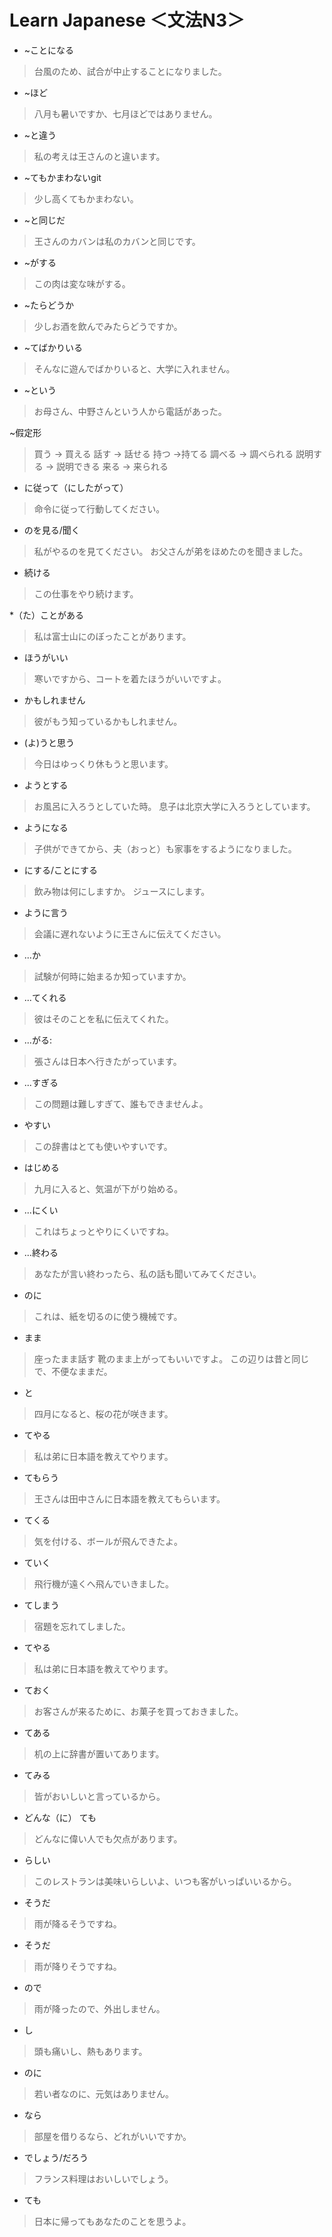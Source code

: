 # Learn Japanese ＜文法N3＞
* ~ことになる
> 台風のため、試合が中止することになりました。

* ~ほど
 > 八月も暑いですか、七月ほどではありません。
 
* ~と違う
 > 私の考えは王さんのと違います。
 
* ~てもかまわないgit
 > 少し高くてもかまわない。
 
* ~と同じだ
 > 王さんのカバンは私のカバンと同じです。

* ~がする
 > この肉は変な味がする。
 
* ~たらどうか
 > 少しお酒を飲んでみたらどうですか。
 
* ~てばかりいる
 > そんなに遊んでばかりいると、大学に入れません。
* ~という
 > お母さん、中野さんという人から電話があった。

 ~假定形
> 買う -> 買える 話す -> 話せる 持つ ->持てる
> 調べる -> 調べられる
> 説明する -> 説明できる
> 来る -> 来られる

* に従って（にしたがって）
> 命令に従って行動してください。

* のを見る/聞く
> 私がやるのを見てください。
>  お父さんが弟をほめたのを聞きました。

* 続ける
> この仕事をやり続けます。

*（た）ことがある 
> 私は富士山にのぼったことがあります。

* ほうがいい
> 寒いですから、コートを着たほうがいいですよ。

* かもしれません
> 彼がもう知っているかもしれません。

* (よ)うと思う
> 今日はゆっくり休もうと思います。

* ようとする
> お風呂に入ろうとしていた時。
> 息子は北京大学に入ろうとしています。

* ようになる
> 子供ができてから、夫（おっと）も家事をするようになりました。

* にする/ことにする
> 飲み物は何にしますか。
> ジュースにします。

* ように言う
> 会議に遅れないように王さんに伝えてください。

* ...か
> 試験が何時に始まるか知っていますか。

* ...てくれる
> 彼はそのことを私に伝えてくれた。

* ...がる:
> 張さんは日本へ行きたがっています。

* ...すぎる
> この問題は難しすぎて、誰もできませんよ。

* やすい
> この辞書はとても使いやすいです。

* はじめる
> 九月に入ると、気温が下がり始める。

* ...にくい
> これはちょっとやりにくいですね。

* ...終わる
> あなたが言い終わったら、私の話も聞いてみてください。

* のに
> これは、紙を切るのに使う機械です。

* まま
> 座ったまま話す
> 靴のまま上がってもいいですよ。
> この辺りは昔と同じで、不便なままだ。

* と
> 四月になると、桜の花が咲きます。

* てやる
> 私は弟に日本語を教えてやります。

* てもらう
> 王さんは田中さんに日本語を教えてもらいます。

* てくる
> 気を付ける、ボールが飛んできたよ。

* ていく
> 飛行機が遠くへ飛んでいきました。

* てしまう
> 宿題を忘れてしました。

* てやる
> 私は弟に日本語を教えてやります。

* ておく
> お客さんが来るために、お菓子を買っておきました。

* てある
> 机の上に辞書が置いてあります。

* てみる
> 皆がおいしいと言っているから。

* どんな（に） ても
> どんなに偉い人でも欠点があります。

* らしい
> このレストランは美味いらしいよ、いつも客がいっぱいいるから。

* そうだ
> 雨が降るそうですね。

* そうだ
> 雨が降りそうですね。

* ので
> 雨が降ったので、外出しません。

* し
> 頭も痛いし、熱もあります。

* のに
> 若い者なのに、元気はありません。

* なら
> 部屋を借りるなら、どれがいいですか。

* でしょう/だろう
> フランス料理はおいしいでしょう。

* ても
> 日本に帰ってもあなたのことを思うよ。